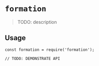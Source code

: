# `formation`

> TODO: description

## Usage

```
const formation = require('formation');

// TODO: DEMONSTRATE API
```
